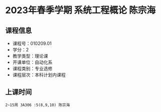 # 2023年春季学期 系统工程概论 陈宗海






## 课程信息

- 课程号：010209.01
- 学分：2
- 教学类型：理论课
- 开课单位：自动化系
- 课程类别：专业选修
- 课程层次：本科计划内课程

## 上课时间

```
2~15周 3A306 :5(8,9,10) 陈宗海
```

